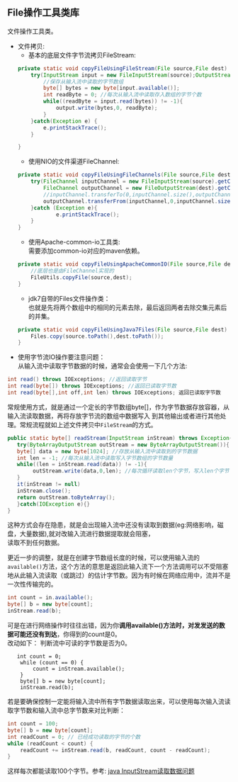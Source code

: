 ## File操作工具类库<br>
文件操作工具类。<br>
* 文件拷贝:<br>
	* 基本的底层文件字节流拷贝FileStream:<br>
	```java
    private static void copyFileUsingFileStream(File source,File dest) throws IOException{
        try(InputStream input = new FileInputStream(source);OutputStream output = new FileOutputStream(dest)){
            //保存从输入流中读取的字节数组
            byte[] bytes = new byte[input.available()];
            int readByte = 0; //每次从输入流中读取存入数组的字节个数
            while((readByte = input.read(bytes)) != -1){
                output.write(bytes,0, readByte);
            }
        }catch(Exception e) {
            e.printStackTrace();
        }

    }
	```
	* 使用NIO的文件渠道FileChannel:<br> 
	```java
	private static void copyFileUsingFileChannels(File source,File dest) throws Exception{
        try(FileChannel inputChannel = new FileInputStream(source).getChannel();
            FileChannel outputChannel = new FileOutputStream(dest).getChannel()){
            //inputChannel.transferTo(0,inputChannel.size(),outputChannel);
            outputChannel.transferFrom(inputChannel,0,inputChannel.size());
        }catch (Exception e){
                e.printStackTrace();
        }
    }
	```
	* 使用Apache-common-io工具类:<br>
需要添加common-io对应的maven依赖。
	```java
    private static void copyFileUsingApacheCommonIO(File source,File dest) throws Exception{
        //底层也是由FileChannel实现的
        FileUtils.copyFile(source,dest);
    }
	```
	* jdk7自带的Files文件操作类：<br> 
  也就是先将两个数组中的相同的元素去除，最后返回两者去除交集元素后的并集。<br>
	```java
    private static void copyFileUsingJava7Files(File source,File dest) throws Exception{
        Files.copy(source.toPath(),dest.toPath());
    }

	```
* 使用字节流IO操作要注意问题：<br>
 从输入流中读取字节数据的时候，通常会会使用一下几个方法:<br>
```java
int read() throws IOExceptions; //返回读取字节
int read(byte[]) throws IOExceptions; //返回已读取字节数
int read(byte[],int off,int len) throws IOExceptions; 返回已读取字节数
```
常规使用方式，就是通过一个定长的字节数组byte[]，作为字节数据存放容器，从输入流读取数据，再将存放字节流的数组中数据写入
到其他输出或者进行其他处理。常规流程就如上述文件拷贝中`FileStream`的方式。<br>
```java
public static byte[] readStream(InputStream inStream) throws Exception{
   try(ByteArrayOutputStream outStream = new ByteArrayOutputStream()){
   byte[] data = new byte[1024]; //存放从输入流中读取到的字节数据
   int len = -1; //每次从输入流中读取写入字节数组的字节数量
   while((len = inStream.read(data)) != -1){
		outStream.write(data,0,len); //每次循环读取len个字节，写入len个字节
   }
   it(inStream != null)
   inStream.close();
   return outStream.toByteArray();
   }catch(IOException e){}
}
```
这种方式会存在隐患，就是会出现输入流中还没有读取到数据(eg:网络影响，磁盘，大量数据),就对改输入流进行数据提取就会阻塞，<br>
读取不到任何数据。<br>

更近一步的调整，就是在创建字节数组长度的时候，可以使用输入流的`available()`方法，这个方法的意思是返回此输入流下一个方法调用可以不受阻塞地从此输入流读取（或跳过）的估计字节数。因为有时候在网络应用中，流并不是一次性传输完的。<br>
```java
int count = in.available();  
byte[] b = new byte[count];  
inStream.read(b);  
```
可是在进行网络操作时往往出错，因为你**调用available()方法时，对发发送的数据可能还没有到达**，你得到的count是0。<br>
改动如下： 判断流中可读的字节数是否为0。<br>
```
   int count = 0;  
    while (count == 0) {  
        count = inStream.available();  
    }  
    byte[] b = new byte[count];  
    inStream.read(b); 
```
若是要确保控制一定能将输入流中所有字节数据读取出来，可以使用每次输入流读取字节数和输入流中总字节数来对比判断：<br>
```java
int count = 100;  
byte[] b = new byte[count];  
int readCount = 0; // 已经成功读取的字节的个数  
while (readCount < count) {  
    readCount += inStream.read(b, readCount, count - readCount);  
} 
```
这样每次都能读取100个字节。参考: [java InputStream读取数据问题](http://cuisuqiang.iteye.com/blog/1434416)